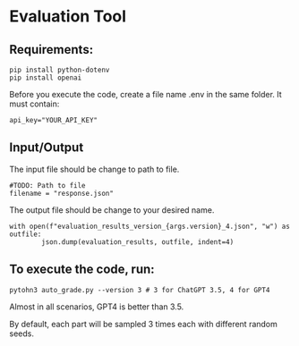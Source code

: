 # Evaluation Tool 

## Requirements:
```
pip install python-dotenv
pip install openai
```

Before you execute the code, create a file name .env in the same folder. It must contain:
```
api_key="YOUR_API_KEY"
```

## Input/Output
The input file should be change to path to file.
```
#TODO: Path to file
filename = "response.json"
```

The output file should be change to your desired name.
```
with open(f"evaluation_results_version_{args.version}_4.json", "w") as outfile:
        json.dump(evaluation_results, outfile, indent=4)
```


## To execute the code, run:
```
pytohn3 auto_grade.py --version 3 # 3 for ChatGPT 3.5, 4 for GPT4
```

Almost in all scenarios, GPT4 is better than 3.5.

By default, each part will be sampled 3 times each with different random seeds.
